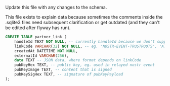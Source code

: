 
Update this file with any changes to the schema.

This file exists to explain data because sometimes the comments inside the
.sqlite3 files need subsequent clarification or get outdated (and they can't
be edited after flyway has run).

```sql
CREATE TABLE partner_link (
    handleId TEXT NOT NULL, -- currently handleId because we don't support updates to events
    linkCode VARCHAR(32) NOT NULL, -- eg. 'NOSTR-EVENT-TRUSTROOTS', 'ATTEST.SH'
    createdAt DATETIME NOT NULL,
    externalId VARCHAR(256),
    data TEXT -- JSON data, where format depends on linkCode
    pubKeyHex TEXT, -- public key, eg. used in relayed nostr event
    pubKeyImage TEXT, -- content that is signed
    pubKeySigHex TEXT, -- signature of pubKeyPayload
);
```
